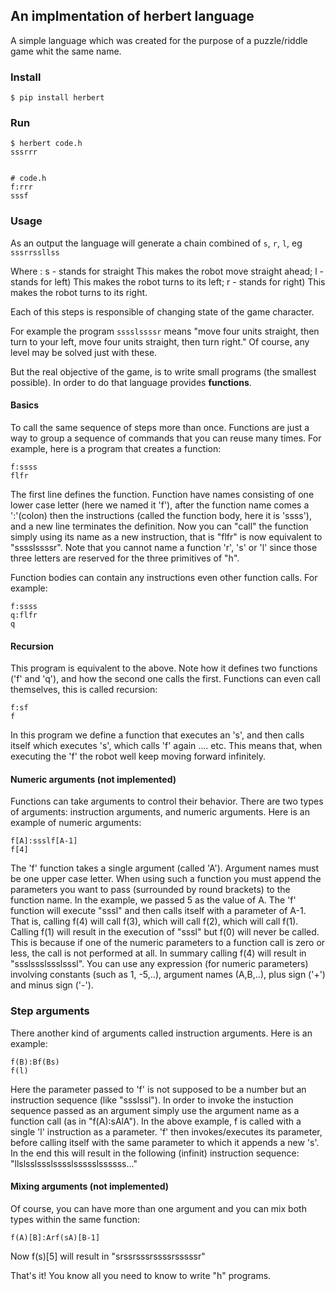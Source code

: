 ## An implmentation of herbert language

A simple language which was created for the purpose of a puzzle/riddle game whit the same name.

### Install

	$ pip install herbert


### Run

	$ herbert code.h
	sssrrr


	# code.h
	f:rrr
	sssf


### Usage

As an output the language will generate a chain combined of `s`, `r`, `l`, eg `sssrrssllss`

Where :
s - stands for straight This makes the robot move straight ahead;
l - stands for left) This makes the robot turns to its left;
r - stands for right) This makes the robot turns to its right.

Each of this steps is responsible of changing state of the game character.

For example the program `sssslssssr` means "move four units straight,
then turn to your left, move four units straight, then turn right."
Of course, any level may be solved just with these.

But the real objective of the game, is to write small programs (the smallest possible).
In order to do that language provides **functions**.

#### Basics

To call the same sequence of steps more than once. Functions are just a way
to group a sequence of commands that you can reuse many times.
For example, here is a program that creates a function:

	f:ssss
	flfr

The first line defines the function. Function have names consisting of
one lower case letter (here we named it 'f'), after the function name comes a ':'(colon)
then the instructions (called the function body, here it is 'ssss'),
and a new line terminates the definition. Now you can "call" the function
simply using its name as a new instruction, that is "flfr" is now equivalent to "sssslssssr".
Note that you cannot name a function 'r', 's' or 'l'
since those three letters are reserved for the three primitives of "h".

Function bodies can contain any instructions even other function calls. For example:
	
	f:ssss
	q:flfr
	q

#### Recursion

This program is equivalent to the above. Note how it defines
two functions ('f' and 'q'), and how the second one calls the first.
Functions can even call themselves, this is called recursion:

	f:sf
	f

In this program we define a function that executes an 's',
and then calls itself which executes 's', which calls 'f' again .... etc.
This means that, when executing the 'f' the robot well keep moving forward infinitely.


#### Numeric arguments (not implemented)


Functions can take arguments to control their behavior. There are two types of
arguments: instruction arguments, and numeric arguments. Here is an example of
numeric arguments:

	f[A]:ssslf[A-1]
	f[4]

The 'f' function takes a single argument (called 'A'). Argument names must be
one upper case letter.  When using such a function you must append the
parameters you want to pass (surrounded by round brackets) to the function
name. In the example, we passed 5 as the value of A. The 'f' function will
execute "sssl" and then calls itself with a parameter of A-1. That is, calling
f(4) will call f(3), which will call f(2), which will call f(1). Calling f(1)
will result in the execution of "sssl" but f(0) will never be called. This is
because if one of the numeric parameters to a function call is zero or less, the
call is not performed at all. In summary calling f(4) will result in
"ssslssslssslsssl". You can use any expression (for numeric parameters)
involving constants (such as 1, -5,..), argument names (A,B,..), plus sign ('+')
and minus sign ('-').


### Step arguments


There another kind of arguments called instruction arguments. Here is an example:

	f(B):Bf(Bs)
	f(l)
	
Here the parameter passed to 'f' is not supposed to be a number but an
instruction sequence (like "ssslssl"). In order to invoke the instuction
sequence passed as an argument simply use the argument name as a function call
(as in "f(A):sAlA"). In the above example, f is called with a single 'l'
instruction as a parameter. 'f' then invokes/executes its parameter, before
calling itself with the same parameter to which it appends a new 's'. In the end
this will result in the following (infinit) instruction sequence:
"llslsslssslsssslssssslssssss..."


#### Mixing arguments (not implemented)

Of course, you can have more than one argument and you can mix both types within
the same function:

	f(A)[B]:Arf(sA)[B-1]

Now f(s)[5] will result in "srssrsssrssssrsssssr"

That's it! You know all you need to know to write "h" programs.

